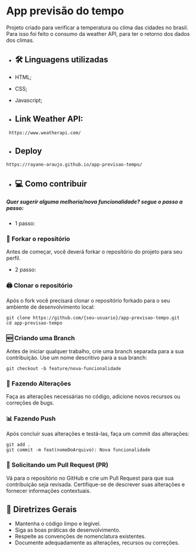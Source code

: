  # App previsão do tempo

Projeto criado para verificar a temperatura ou clima das cidades no brasil. Para isso foi feito o consumo da weather API, para ter o retorno dos dados dos climas.

- ##  🛠️ Linguagens utilizadas
- HTML;
- CSS;
- Javascript;

- ## Link Weather API:

```
 https://www.weatherapi.com/
```

- ## Deploy

```
https://rayane-araujo.github.io/app-previsao-tempo/
```


- ## 💻 Como contribuir
##### Quer sugerir alguma melhoria/nova funcionalidade? segue o passo a passo:

 - 1 passo: 
 ### 🌳 Forkar o repositório
Antes de começar, você deverá forkar o repositório do projeto para seu perfil.

 - 2 passo: 
 ###  🖨  Clonar o repositório
  Após o fork você precisará clonar o repositório forkado para o seu ambiente de desenvolvimento local:

```
git clone https://github.com/{seu-usuario}/app-previsao-tempo.git
cd app-previsao-tempo
```
### 🆕 Criando uma Branch
Antes de iniciar qualquer trabalho, crie uma branch separada para a sua contribuição. Use um nome descritivo para a sua branch:

```
git checkout -b feature/nova-funcionalidade
```

### 🔨 Fazendo Alterações
Faça as alterações necessárias no código, adicione novos recursos ou correções de bugs.

### 📊 Fazendo Push
Após concluir suas alterações e testá-las, faça um commit das alterações:
```
git add .
git commit -m feat(nomeDoArquivo): Nova funcionalidade
```

### 📨 Solicitando um Pull Request (PR)

Vá para o repositório no GitHub e crie um Pull Request para que sua contribuição seja revisada. Certifique-se de descrever suas alterações e fornecer informações contextuais.

## 💼 Diretrizes Gerais

- Mantenha o código limpo e legível.
- Siga as boas práticas de desenvolvimento.
- Respeite as convenções de nomenclatura existentes.
- Documente adequadamente as alterações, recursos ou correções.
